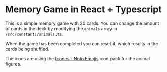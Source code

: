 # Memory Game in React + Typescript

This is a simple memory game with 30 cards. You can change the amount of cards in the deck by modifying the `animals` array in `/src/constants/animals.ts`.

When the game has been completed you can reset it, which results in the cards being shuffled.

The icons are using the [Icones - Noto Emojis](https://icones.js.org/collection/noto?category=Animals+%26+Nature) icon pack for the animal figures.

